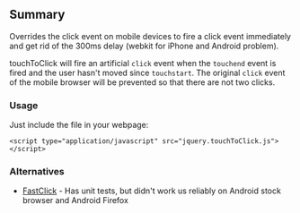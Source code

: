 ## Summary
Overrides the click event on mobile devices to fire a click event immediately and get rid of the 300ms delay (webkit for iPhone and Android problem).

touchToClick will fire an artificial `click` event when the `touchend` event is fired and the user hasn't moved since `touchstart`. The original `click` event of the mobile browser will be prevented so that there are not two clicks.

### Usage
Just include the file in your webpage:
```
<script type="application/javascript" src="jquery.touchToClick.js"></script>
```


### Alternatives
* [FastClick](https://github.com/ftlabs/fastclick) - Has unit tests, but didn't work us reliably on Android stock browser and Android Firefox
